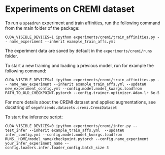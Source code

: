 # Experiments on CREMI dataset
To run a `speedrun` experiment and train affinities, run the following command from the main folder of the package:

`CUDA_VISIBLE_DEVICES=1 ipython experiments/cremi/train_affinities.py -- name_experiment --inherit example_train_affs.yml`

The experiment data are saved by default in the `experiments/cremi/runs` folder.

To start a new training and loading a previous model, run for example the following command:

`CUDA_VISIBLE_DEVICES=1 ipython experiments/cremi/train_affinities.py -- name_new_experiment --inherit example_train_affs.yml
  --update0 new_experiment_config.yml --config.model.model_kwargs.loadfrom PATH_TO_OLD_CHECKPOINT.pytorch --config.trainer.optimizer.Adam.lr 6e-5`

For more details about the CREMI dataset and applied augmentations, see docstring of `segmfriends.datasets.cremi.CremiDataset`


To start the inference script:

`CUDA_VISIBLE_DEVICES=0 ipython experiments/cremi/infer.py -- test_infer --inherit example_train_affs.yml 
--update0 infer_config.yml --config.model.model_kwargs.loadfrom RUNS__HOME/model_name/checkpoint.pytorch --config.name_experiment your_infer_experiment_name --config.loaders.infer.loader_config.batch_size 3`

